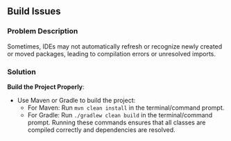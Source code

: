 ## Build Issues

### Problem Description
Sometimes, IDEs may not automatically refresh or recognize newly created or moved packages, leading to compilation errors or unresolved imports.

### Solution
**Build the Project Properly**:
   - Use Maven or Gradle to build the project:
     - For Maven: Run `mvn clean install` in the terminal/command prompt.
     - For Gradle: Run `./gradlew clean build` in the terminal/command prompt.
Running these commands ensures that all classes are compiled correctly and dependencies are resolved.

